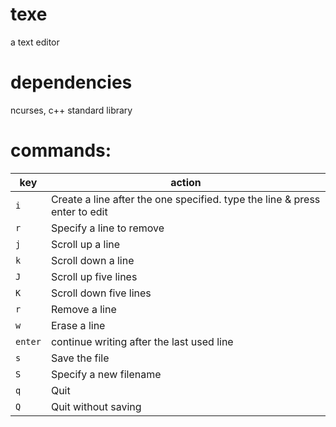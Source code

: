 texe
====

a text editor

dependencies
============
ncurses, c++ standard library

commands:
========
key    | action
-------|----------- 
```i```| Create a line after the one specified. type the line & press enter to edit
```r```| Specify a line to remove
```j```| Scroll up a line
```k```| Scroll down a line
```J```| Scroll up five lines
```K```| Scroll down five lines
```r```| Remove a line
```w```| Erase a line
```enter``` | continue writing after the last used line
```s```| Save the file
```S```| Specify a new filename
```q```| Quit
```Q```| Quit without saving
